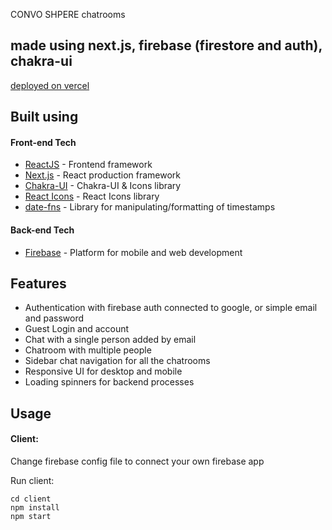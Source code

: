  CONVO SHPERE chatrooms 
## made using next.js, firebase (firestore and auth), chakra-ui


[deployed on vercel](https://firebase-chatrooms.vercel.app/)

## Built using

#### Front-end Tech

- [ReactJS](https://reactjs.org/) - Frontend framework
- [Next.js](https://nextjs.org/) - React production framework
- [Chakra-UI](https://chakra-ui.com/) - Chakra-UI & Icons library
- [React Icons](https://react-icons.github.io/react-icons/) - React Icons library
- [date-fns](https://date-fns.org/) - Library for manipulating/formatting of timestamps

#### Back-end Tech

- [Firebase](https://firebase.google.com/) - Platform for mobile and web development

## Features

-	Authentication with firebase auth connected to google, or simple email and password
- Guest Login and account
- Chat with a single person added by email
- Chatroom with multiple people
- Sidebar chat navigation for all the chatrooms
-	Responsive UI for desktop and mobile
-	Loading spinners for backend processes

## Usage

#### Client:
Change firebase config file to connect your own firebase app

Run client:

```
cd client
npm install
npm start
```

